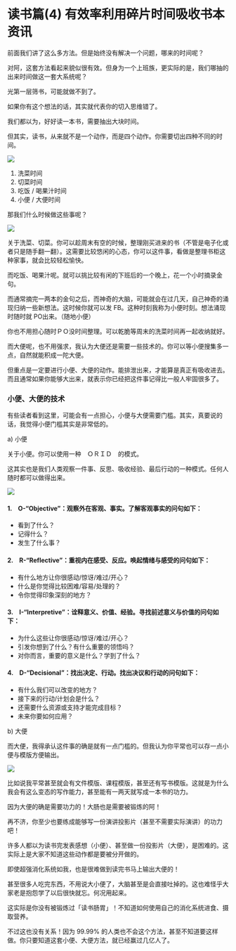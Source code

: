 # 读书篇(4) 有效率利用碎片时间吸收书本资讯

前面我们讲了这么多方法。但是始终没有解决一个问题，哪来的时间呢？

对阿，这套方法看起来貌似很有效。但身为一个上班族，更实际的是，我们哪抽的出来时间做这一套大系统呢？

光第一层筛书，可能就做不到了。

如果你有这个想法的话，其实就代表你的切入思维错了。

我们都以为，好好读一本书，需要抽出大块时间。

但其实，读书，从来就不是一个动作，而是四个动作。你需要切出四种不同的时间。

![](images/20211024113055.png)

1. 洗菜时间
2. 切菜时间
3. 吃饭 / 喝果汁时间
4. 小便 / 大便时间

那我们什么时候做这些事呢？

![](images/20211024113107.png)

关于洗菜、切菜。你可以趁周末有空的时候，整理刚买进来的书（不管是电子化或者只是随手翻一翻）。这需要比较悠闲的心态，你可以这件事，看做是整理书柜这种家事，就会比较轻松愉快。

而吃饭、喝果汁呢。就可以挑比较有闲的下班后的一个晚上，花一个小时摘录金句。

而通常摘完一两本的金句之后，而神奇的大脑，可能就会在过几天，自己神奇的涌现归纳一些新想法。这时候你就可以发 FB。这种时刻我称为小便时刻。想法涌现时随时就 PO出来。（随地小便）

你也不用担心随时ＰＯ没时间整理。可以乾脆等周末的洗菜时间再一起收纳就好。

而大便呢，也不用强求，我认为大便还是需要一些技术的。你可以等小便搜集多一点，自然就能积成一陀大便。

但重点是一定要进行小便、大便的动作。能排泄出来，才能算是真正有吸收进去。而且通常如果你能够大出来，就表示你已经把这件事记得比一般人牢固很多了。

### 小便、大便的技术

有些读者看到这里，可能会有一点担心，小便与大便需要门槛。其实，真要说的话，我觉得小便门槛其实是非常低的。

a) 小便

关于小便。你可以使用一种　ＯＲＩＤ　的模式。

这其实也是我们人类观察一件事、反思、吸收经验、最后行动的一种模式。任何人随时都可以做得出来。

![](images/20211024113127.png)

#### 1.　O-“Objective”：观察外在客观、事实。了解客观事实的问句如下：

* 看到了什么？
* 记得什么？
* 发生了什么事？

#### 2.　R-“Reflective”：重视内在感受、反应。唤起情绪与感受的问句如下：

* 有什么地方让你很感动/惊讶/难过/开心？
* 什么是你觉得比较困难/容易/处理的？
* 令你觉得印象深刻的地方？

#### 3.　I-“Interpretive”：诠释意义、价值、经验。寻找前述意义与价值的问句如下：

* 为什么这些让你很感动/惊讶/难过/开心？
* 引发你想到了什么？有什么重要的领悟吗？
* 对你而言，重要的意义是什么？学到了什么？

#### 4.　D-“Decisional”：找出决定、行动。找出决议和行动的问句如下：

* 有什么我们可以改变的地方？
* 接下来的行动/计划会是什么？
* 还需要什么资源或支持才能完成目标？
* 未来你要如何应用？

b) 大便

而大便，我得承认这件事的确是就有一点门槛的。但我认为你平常也可以存一点小便与模版方便输出。

![](images/20211024113141.png)

比如说我平常甚至就会有文件模版、课程模版，甚至还有写书模版。这就是为什么我会有这么变态的写作能力，甚至能有一两天就写成一本书的功力。

因为大便的确是需要功力的！大肠也是需要被锻炼的阿！

再不济，你至少也要练成能够写一份演讲投影片（甚至不需要实际演讲）的功力吧！

许多人都以为读书完发表感想（小便）、甚至做一份投影片（大便），是困难的。这实际上是大家不知道这些动作都是要被分开做的。

即使超强消化系统如我，也是很难做到读完书马上输出大便的！

甚至很多人吃完东西，不用说大小便了，大脑甚至是会直接吐掉的。这也难怪乎大家老是抱怨学了以后很快就忘。何况用起来。

这实际是你没有被锻炼过「读书肠胃」！不知道如何使用自己的消化系统进食、摄取营养。

不过这也没有关系！因为 99.99% 的人类也不会这个方法，甚至不知道要这样做。你只要知道这套小便、大便方法，就已经赢过几亿人了。